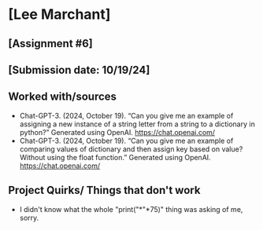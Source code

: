 # [Lee Marchant]
## [Assignment #6]
## [Submission date: 10/19/24]
## Worked with/sources 
* Chat-GPT-3. (2024, October 19). “Can you give me an example of assigning a new instance of a string letter from a string to a dictionary in python?” Generated using OpenAI. https://chat.openai.com/
*  Chat-GPT-3. (2024, October 19). “Can you give me an example of comparing values of dictionary and then assign key based on value? Without using the float function.” Generated using OpenAI. https://chat.openai.com/
## Project Quirks/ Things that don't work
* I didn't know what the whole "print("*"*75)" thing was asking of me, sorry.

